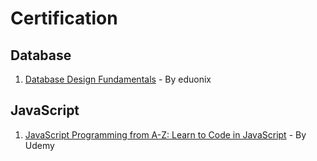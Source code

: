 # Certification

## Database

1. [Database Design Fundamentals](https://www.eduonix.com/database-design-fundamentals) - By eduonix

## JavaScript

1. [JavaScript Programming from A-Z: Learn to Code in JavaScript](https://www.udemy.com/course/complete-javascript/) - By Udemy
